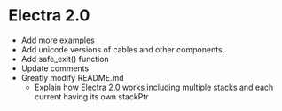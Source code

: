 # Electra 2.0

+ Add more examples
+ Add unicode versions of cables and other components.
+ Add safe_exit() function
+ Update comments
+ Greatly modify README.md
    + Explain how Electra 2.0 works including multiple stacks and each current having its own stackPtr
